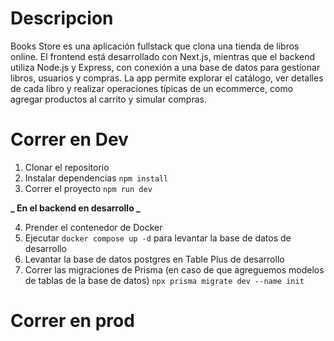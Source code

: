 # Descripcion

Books Store es una aplicación fullstack que clona una tienda de libros online. El frontend está desarrollado con Next.js, mientras que el backend utiliza Node.js y Express, con conexión a una base de datos para gestionar libros, usuarios y compras. La app permite explorar el catálogo, ver detalles de cada libro y realizar operaciones típicas de un ecommerce, como agregar productos al carrito y simular compras.

# Correr en Dev

1. Clonar el repositorio
2. Instalar dependencias `npm install`
3. Correr el proyecto `npm run dev `

**_ En el backend en desarrollo _**

4. Prender el contenedor de Docker
5. Ejecutar `docker compose up -d` para levantar la base de datos de desarrollo
6. Levantar la base de datos postgres en Table Plus de desarrollo
7. Correr las migraciones de Prisma (en caso de que agreguemos modelos de tablas de la base de datos) `npx prisma migrate dev --name init`

# Correr en prod

